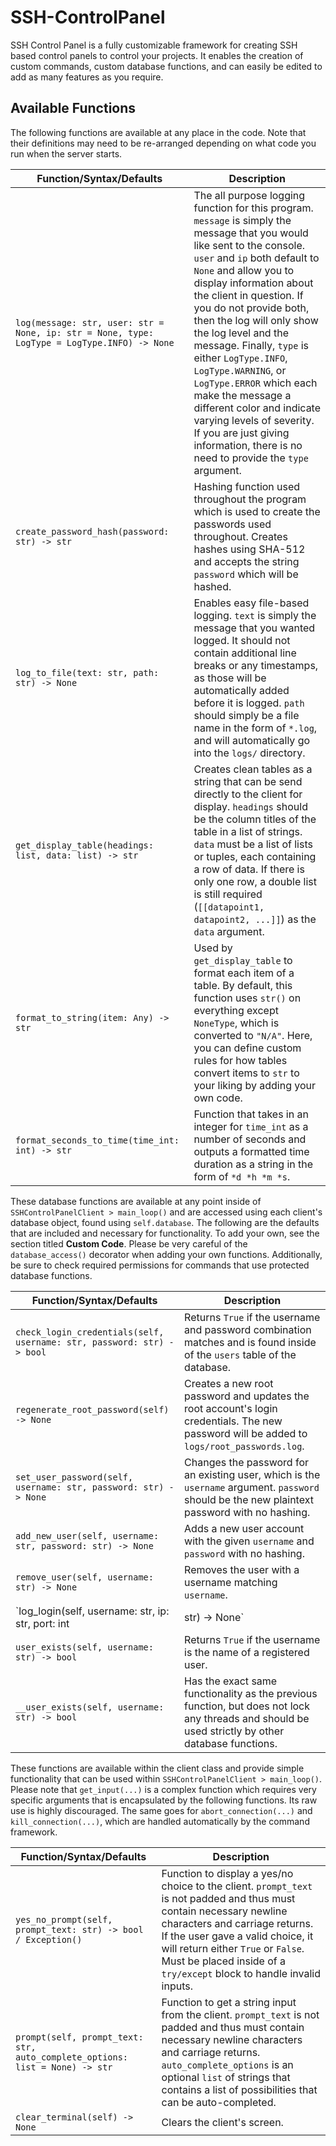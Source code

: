 # SSH-ControlPanel

SSH Control Panel is a fully customizable framework for creating SSH based control panels to control your projects. It enables the creation of custom commands, custom database functions, and can easily be edited to add as many features as you require.

## Available Functions

The following functions are available at any place in the code. Note that their definitions may need to be re-arranged depending on what code you run when the server starts.

| Function/Syntax/Defaults | Description |
| --- | --- |
| `log(message: str, user: str = None, ip: str = None, type: LogType = LogType.INFO) -> None` | The all purpose logging function for this program. `message` is simply the message that you would like sent to the console. `user` and `ip` both default to `None` and allow you to display information about the client in question. If you do not provide both, then the log will only show the log level and the message. Finally, `type` is either `LogType.INFO`, `LogType.WARNING`, or `LogType.ERROR` which each make the message a different color and indicate varying levels of severity. If you are just giving information, there is no need to provide the `type` argument. |
| `create_password_hash(password: str) -> str` | Hashing function used throughout the program which is used to create the passwords used throughout. Creates hashes using SHA-512 and accepts the string `password` which will be hashed. |
| `log_to_file(text: str, path: str) -> None` | Enables easy file-based logging. `text` is simply the message that you wanted logged. It should not contain additional line breaks or any timestamps, as those will be automatically added before it is logged. `path` should simply be a file name in the form of `*.log`, and will automatically go into the `logs/` directory. |
| `get_display_table(headings: list, data: list) -> str` | Creates clean tables as a string that can be send directly to the client for display. `headings` should be the column titles of the table in a list of strings. `data` must be a list of lists or tuples, each containing a row of data. If there is only one row, a double list is still required (`[[datapoint1, datapoint2, ...]]`) as the `data` argument. |
| `format_to_string(item: Any) -> str` | Used by `get_display_table` to format each item of a table. By default, this function uses `str()` on everything except `NoneType`, which is converted to `"N/A"`. Here, you can define custom rules for how tables convert items to `str` to your liking by adding your own code. |
| `format_seconds_to_time(time_int: int) -> str` | Function that takes in an integer for `time_int` as a number of seconds and outputs a formatted time duration as a string in the form of `*d *h *m *s`. |

These database functions are available at any point inside of `SSHControlPanelClient > main_loop()` and are accessed using each client's database object, found using `self.database`. The following are the defaults that are included and necessary for functionality. To add your own, see the section titled **Custom Code**. Please be very careful of the `database_access()` decorator when adding your own functions. Additionally, be sure to check required permissions for commands that use protected database functions.

| Function/Syntax/Defaults | Description |
| --- | --- |
| `check_login_credentials(self, username: str, password: str) -> bool` | Returns `True` if the username and password combination matches and is found inside of the `users` table of the database. |
| `regenerate_root_password(self) -> None` | Creates a new root password and updates the root account's login credentials. The new password will be added to `logs/root_passwords.log`. |
| `set_user_password(self, username: str, password: str) -> None` | Changes the password for an existing user, which is the `username` argument. `password` should be the new plaintext password with no hashing. |
| `add_new_user(self, username: str, password: str) -> None` | Adds a new user account with the given `username` and `password` with no hashing. |
| `remove_user(self, username: str) -> None` | Removes the user with a username matching `username`. |
| `log_login(self, username: str, ip: str, port: int | str) -> None` | By default, this function only logs the login to a file. However, if you want a login history table for your database then you can implement that here. |
| `user_exists(self, username: str) -> bool` | Returns `True` if the username is the name of a registered user. |
| `__user_exists(self, username: str) -> bool` | Has the exact same functionality as the previous function, but does not lock any threads and should be used strictly by other database functions. |

These functions are available within the client class and provide simple functionality that can be used within `SSHControlPanelClient > main_loop()`. Please note that `get_input(...)` is a complex function which requires very specific arguments that is encapsulated by the following functions. Its raw use is highly discouraged. The same goes for `abort_connection(...)` and `kill_connection(...)`, which are handled automatically by the command framework.

| Function/Syntax/Defaults | Description |
| --- | --- |
| `yes_no_prompt(self, prompt_text: str) -> bool / Exception()` | Function to display a yes/no choice to the client. `prompt_text` is not padded and thus must contain necessary newline characters and carriage returns. If the user gave a valid choice, it will return either `True` or `False`. Must be placed inside of a `try/except` block to handle invalid inputs. |
| `prompt(self, prompt_text: str, auto_complete_options: list = None) -> str` | Function to get a string input from the client. `prompt_text` is not padded and thus must contain necessary newline characters and carriage returns. `auto_complete_options` is an optional `list` of strings that contains a list of possibilities that can be auto-completed. |
| `clear_terminal(self) -> None` | Clears the client's screen. |

